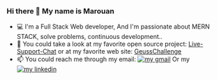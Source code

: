 ### Hi there 👋 My name is Marouan
- 💻 I'm a Full Stack Web developer, And I'm passionate about MERN STACK, solve problems, continuous development..
- 🔭 You could take a look at my favorite open source project: [Live-Support-Chat](https://github.com/AhminaMar1/LS-Chat) or at my favorite web site: [GeussChallenge](https://github.com/AhminaMar1/LS-Chat)
- 📫 You could reach me through my email: [![my gmail](./blob/main/gmail.png)](mailto:AhminaMar1@gmail.com) Or my [![my linkedin](./blob/main/linkedin.png)](https://www.linkedin.com/in/ahminamar1/)
